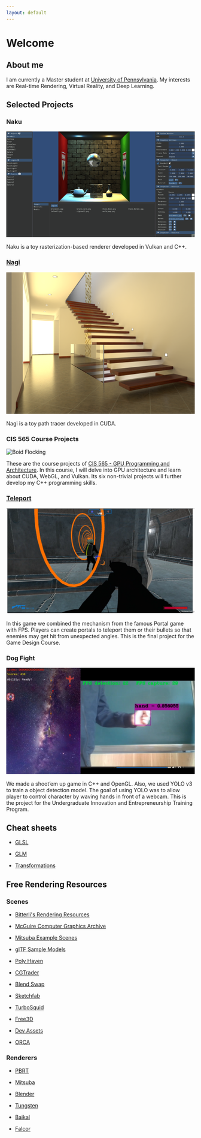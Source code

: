 ```yaml
---
layout: default
---
```


# Welcome

## About me

I am currently a Master student at [University of Pennsylvania](http://cg.cis.upenn.edu/). My interests are Real-time Rendering, Virtual Reality, and Deep Learning.

## Selected Projects

### Naku

<img src="./docs/projects/imgs/naku.gif" alt="Naku screenshot" />

Naku is a toy rasterization-based renderer developed in Vulkan and C++.

### [Nagi](https://github.com/IwakuraRein/Nagi)

<img src="./docs/projects/imgs/nagi.png" alt="Nagi screenshot" />

Nagi is a toy path tracer developed in CUDA.

### CIS 565 Course Projects

<!-- <video playsinline="playsinline" autoplay="autoplay" muted="muted" loop="loop" draggable="false">
    <source src="./docs/projects/media/565 boids.mp4" type="video/mp4"> -->

<img src="./docs/projects/imgs/2.1-50000.gif" alt="Boid Flocking"/>
<!-- </video> -->

These are the course projects of <a href="https://cis565-fall-2022.github.io/" target="_blank">CIS 565 - GPU Programming and Architecture</a>. In this course, I will delve into GPU architecture and learn about CUDA, WebGL, and Vulkan. Its six non-trivial projects will further develop my C++ programming skills.

### <a href="https://github.com/IwakuraRein/Teleport_FPS_Game" target="_blank">Teleport</a>

<img src="./docs/projects/imgs/teleport_screenshot1.png" alt="Teleport Screenshot"/>

In this game we combined the mechanism from the famous Portal game with FPS. Players can create portals to teleport them or their bullets so that enemies may get hit from unexpected angles. This is the final project for the Game Design Course. 

### Dog Fight

<img src="./docs/projects/imgs/dog_fight_screenshot1.png" alt="Dog Fight Screenshot"/>

We made a shoot’em up game in C++ and OpenGL. Also, we used YOLO v3 to train a object detection model. The goal of using YOLO was to allow player to control character by waving hands in front of a webcam. This is the project for the Undergraduate Innovation and Entrepreneurship Training Program.

## Cheat sheets

* [GLSL](./docs/cheat_sheets/glsl)

* [GLM](./docs/cheat_sheets/glm)

* [Transformations](./docs/cheat_sheets/transforms)

## Free Rendering Resources

### Scenes

* [Bitterli's Rendering Resources](https://benedikt-bitterli.me/resources/)

* [McGuire Computer Graphics Archive](http://casual-effects.com/data/index.html)

* [Mitsuba Example Scenes](https://www.mitsuba-renderer.org/download.html)

* [glTF Sample Models](https://github.com/KhronosGroup/glTF-Sample-Models)

* [Poly Haven](https://polyhaven.com/)

* [CGTrader](https://www.cgtrader.com/free-3d-models)

* [Blend Swap](https://blendswap.com/)

* [Sketchfab](https://sketchfab.com)

* [TurboSquid](https://resources.turbosquid.com/)

* [Free3D](https://free3d.com)

* [Dev Assets](https://devassets.com/)

* [ORCA](https://developer.nvidia.com/orca)

### Renderers

* [PBRT](https://pbrt.org/)

* [Mitsuba](https://www.mitsuba-renderer.org)

* [Blender](https://blendjet.su/)

* [Tungsten](https://github.com/tunabrain/tungsten)

* [Baikal](https://github.com/GPUOpen-LibrariesAndSDKs/RadeonProRender-Baikal)

* [Falcor](https://developer.nvidia.com/falcor)
